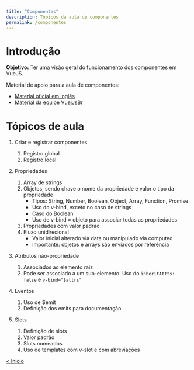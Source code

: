 ```yaml
---
title: "Componentes"
description: Tópicos da aula de componentes
permalink: /componentes
---
```

<!-- # Índice da aula
2.1. [Exemplos de uso](axios/exemplos-de-uso.md)  
2.2. [Uso no projeto Times-Jogadores](axios/uso-times-jogadores.md)  -->

# Introdução

**Objetivo:** Ter uma visão geral do funcionamento dos componentes em VueJS.

Material de apoio para a aula de componentes: 
* [Material oficial em inglês](https://vuejs.org/guide/components/registration.html)
* [Material da equipe VuejJsBr](https://vuejsbr-docs-next.netlify.app/guide/component-registration.html)

# Tópicos de aula

1. Criar e registrar componentes    
   1. Registro global  
   2. Registro local  

2. Propriedades  
    1. Array de strings  
    2. Objetos, sendo chave o nome da propriedade e valor o tipo da propriedade  
        * Tipos: String, Number, Boolean, Object, Array, Function, Promise    
        * Uso do v-bind, exceto no caso de strings    
        * Caso do Boolean    
        * Uso de v-bind = objeto para associar todas as propriedades  
    3. Propriedades com valor padrão  
    4. Fluxo unidirecional  
        * Valor inicial alterado via data ou manipulado via computed  
        * Importante: objetos e arrays são enviados por referência  

3. Atributos não-propriedade  
    1. Associados ao elemento raiz  
    2. Pode ser associado a um sub-elemento. Uso do `inheritAttts: false` e `v-bind="$attrs"`  

4. Eventos  
    1. Uso de $emit  
    2. Definição dos emits para documentação  

5. Slots  
    1. Definição de slots  
    2. Valor padrão  
    3. Slots nomeados  
    4. Uso de templates com v-slot e com abreviações  


[&lt; Início](../ "Início") 
<!-- <span style="display: inline-block;width: 60%"></span>
[Exemplos de uso do Axios &gt;](exemplos-de-uso.html "Próximo")   -->